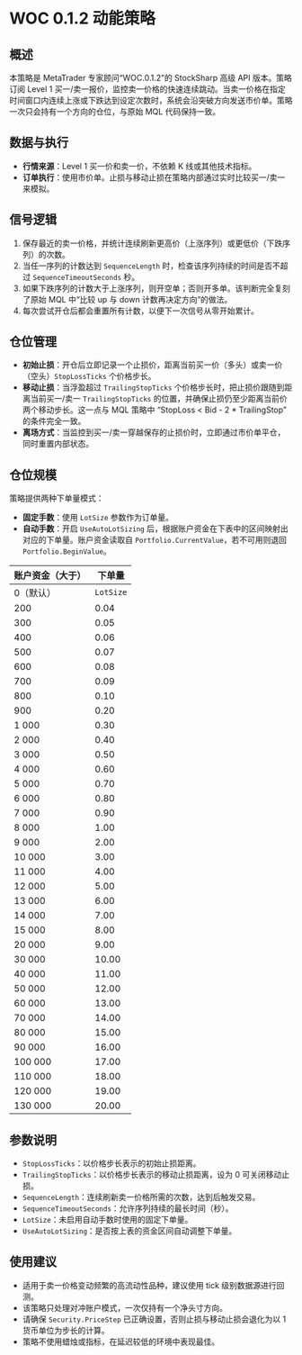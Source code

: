 # WOC 0.1.2 动能策略

## 概述
本策略是 MetaTrader 专家顾问“WOC.0.1.2”的 StockSharp 高级 API 版本。策略订阅 Level 1 买一/卖一报价，监控卖一价格的快速连续跳动。当卖一价格在指定时间窗口内连续上涨或下跌达到设定次数时，系统会沿突破方向发送市价单。策略一次只会持有一个方向的仓位，与原始 MQL 代码保持一致。

## 数据与执行
- **行情来源**：Level 1 买一价和卖一价，不依赖 K 线或其他技术指标。
- **订单执行**：使用市价单。止损与移动止损在策略内部通过实时比较买一/卖一来模拟。

## 信号逻辑
1. 保存最近的卖一价格，并统计连续刷新更高价（上涨序列）或更低价（下跌序列）的次数。
2. 当任一序列的计数达到 `SequenceLength` 时，检查该序列持续的时间是否不超过 `SequenceTimeoutSeconds` 秒。
3. 如果下跌序列的计数大于上涨序列，则开空单；否则开多单。该判断完全复刻了原始 MQL 中“比较 up 与 down 计数再决定方向”的做法。
4. 每次尝试开仓后都会重置所有计数，以便下一次信号从零开始累计。

## 仓位管理
- **初始止损**：开仓后立即记录一个止损价，距离当前买一价（多头）或卖一价（空头）`StopLossTicks` 个价格步长。
- **移动止损**：当浮盈超过 `TrailingStopTicks` 个价格步长时，把止损价跟随到距离当前买一/卖一 `TrailingStopTicks` 的位置，并确保止损仍至少距离当前价两个移动步长。这一点与 MQL 策略中 “StopLoss < Bid - 2 * TrailingStop” 的条件完全一致。
- **离场方式**：当监控到买一/卖一穿越保存的止损价时，立即通过市价单平仓，同时重置内部状态。

## 仓位规模
策略提供两种下单量模式：
- **固定手数**：使用 `LotSize` 参数作为订单量。
- **自动手数**：开启 `UseAutoLotSizing` 后，根据账户资金在下表中的区间映射出对应的下单量。账户资金读取自 `Portfolio.CurrentValue`，若不可用则退回 `Portfolio.BeginValue`。

| 账户资金（大于） | 下单量 |
| ---------------- | ------ |
| 0（默认）        | `LotSize`
| 200              | 0.04
| 300              | 0.05
| 400              | 0.06
| 500              | 0.07
| 600              | 0.08
| 700              | 0.09
| 800              | 0.10
| 900              | 0.20
| 1 000            | 0.30
| 2 000            | 0.40
| 3 000            | 0.50
| 4 000            | 0.60
| 5 000            | 0.70
| 6 000            | 0.80
| 7 000            | 0.90
| 8 000            | 1.00
| 9 000            | 2.00
| 10 000           | 3.00
| 11 000           | 4.00
| 12 000           | 5.00
| 13 000           | 6.00
| 14 000           | 7.00
| 15 000           | 8.00
| 20 000           | 9.00
| 30 000           | 10.00
| 40 000           | 11.00
| 50 000           | 12.00
| 60 000           | 13.00
| 70 000           | 14.00
| 80 000           | 15.00
| 90 000           | 16.00
| 100 000          | 17.00
| 110 000          | 18.00
| 120 000          | 19.00
| 130 000          | 20.00

## 参数说明
- `StopLossTicks`：以价格步长表示的初始止损距离。
- `TrailingStopTicks`：以价格步长表示的移动止损距离，设为 0 可关闭移动止损。
- `SequenceLength`：连续刷新卖一价格所需的次数，达到后触发交易。
- `SequenceTimeoutSeconds`：允许序列持续的最长时间（秒）。
- `LotSize`：未启用自动手数时使用的固定下单量。
- `UseAutoLotSizing`：是否按上表的资金区间自动调整下单量。

## 使用建议
- 适用于卖一价格变动频繁的高流动性品种，建议使用 tick 级别数据源进行回测。
- 该策略只处理对冲账户模式，一次仅持有一个净头寸方向。
- 请确保 `Security.PriceStep` 已正确设置，否则止损与移动止损会退化为以 1 货币单位为步长的计算。
- 策略不使用蜡烛或指标，在延迟较低的环境中表现最佳。
